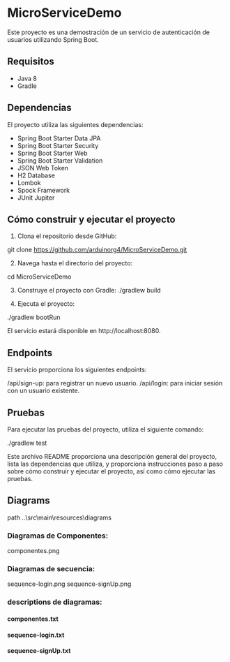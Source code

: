 # MicroServiceDemo

Este proyecto es una demostración de un servicio de autenticación de 
usuarios utilizando Spring Boot.

## Requisitos

- Java 8
- Gradle

## Dependencias

El proyecto utiliza las siguientes dependencias:

- Spring Boot Starter Data JPA
- Spring Boot Starter Security
- Spring Boot Starter Web
- Spring Boot Starter Validation
- JSON Web Token
- H2 Database
- Lombok
- Spock Framework
- JUnit Jupiter

## Cómo construir y ejecutar el proyecto

1. Clona el repositorio desde GitHub:

git clone https://github.com/arduinorg4/MicroServiceDemo.git

2. Navega hasta el directorio del proyecto:

cd MicroServiceDemo


3. Construye el proyecto con Gradle:
   ./gradlew build

4. Ejecuta el proyecto:

./gradlew bootRun

El servicio estará disponible en http://localhost:8080.


## Endpoints
El servicio proporciona los siguientes endpoints:

/api/sign-up: para registrar un nuevo usuario.
/api/login: para iniciar sesión con un usuario existente.

## Pruebas

Para ejecutar las pruebas del proyecto, utiliza el siguiente comando:

./gradlew test


Este archivo README proporciona una descripción general del proyecto, 
lista las dependencias que utiliza, y proporciona instrucciones paso a paso 
sobre cómo construir y ejecutar el proyecto, así como cómo ejecutar las pruebas.


## Diagrams

path
..\src\main\resources\diagrams

### Diagramas de Componentes:
componentes.png

### Diagramas de secuencia:
sequence-login.png
sequence-signUp.png

### descriptions de diagramas:
#### componentes.txt
#### sequence-login.txt
#### sequence-signUp.txt














